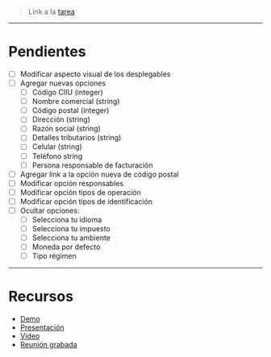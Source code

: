 > Link a la [tarea](https://trello.com/c/Pmex9WwJ/54-agregar-y-modificar-datos-de-empresa-facturaci%C3%B3n-electr%C3%B3nica) 

<hr>

# Pendientes
- [ ] Modificar aspecto visual de los desplegables
- [ ] Agregar nuevas opciones 
	- [ ] Código CIIU (integer)
	- [ ] Nombre comercial (string)
	- [ ] Código postal (integer)
	- [ ] Dirección (string)
	- [ ] Razón social (string)
	- [ ] Detalles tributarios (string)
	- [ ] Celular (string)
	- [ ] Teléfono string
	- [ ] Persona responsable de facturación
- [ ] Agregar link a la opción nueva de código postal
- [ ] Modificar opción responsables
- [ ] Modificar opción tipos de operación
- [ ] Modificar opción tipos de identificación
- [ ] Ocultar opciones:
	- [ ] Selecciona tu idioma
	- [ ] Selecciona tu impuesto
	- [ ] Selecciona tu ambiente
	- [ ] Moneda por defecto
	- [ ] Tipo régimen

<hr>

# Recursos 
- [Demo](https://probandobubblemayo.bubbleapps.io/version-test)
- [Presentación](https://docs.google.com/presentation/d/1XLffBqOOGGYVwNjjAgKKUFanFDnDkU_kZYFgDmEzS3Q/edit?pli=1)
- [Video](https://drive.google.com/file/d/1O9y2JEamvtHGrsa3vl7Q3Tg3aIXPtlPP/view?pli=1)
- [Reunión grabada](https://drive.google.com/file/d/1O9y2JEamvtHGrsa3vl7Q3Tg3aIXPtlPP/view?pli=1)


